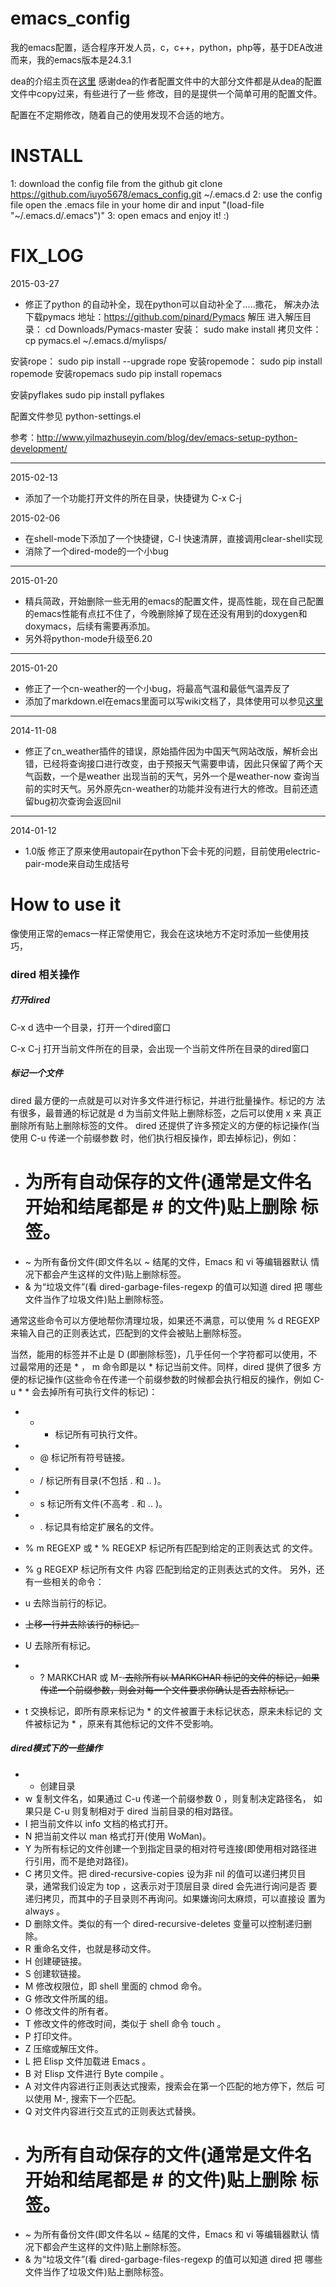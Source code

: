 emacs_config
============

我的emacs配置，适合程序开发人员，c，c++，python，php等，基于DEA改进而来，我的emacs版本是24.3.1

dea的介绍主页在[这里](http://emacser.com/dea.htm)  感谢dea的作者配置文件中的大部分文件都是从dea的配置文件中copy过来，有些进行了一些
修改，目的是提供一个简单可用的配置文件。

配置在不定期修改，随着自己的使用发现不合适的地方。

INSTALL
============
1: download the config file from the github
  git clone https://github.com/iuyo5678/emacs_config.git  ~/.emacs.d
2: use the config file
  open the .emacs file in your home dir  and input "(load-file "~/.emacs.d/.emacs")"
3: open emacs and enjoy it! :)

FIX_LOG
============

2015-03-27
* 修正了python 的自动补全，现在python可以自动补全了.....撒花，
解决办法
下载pymacs  地址：https://github.com/pinard/Pymacs
解压 进入解压目录：
cd Downloads/Pymacs-master
安装：
sudo make install
拷贝文件：
cp pymacs.el  ~/.emacs.d/mylisps/

安装rope：
sudo pip install --upgrade rope
安装ropemode：
sudo pip install ropemode
安装ropemacs
sudo pip install ropemacs

安装pyflakes
sudo pip install pyflakes

配置文件参见 python-settings.el

参考：http://www.yilmazhuseyin.com/blog/dev/emacs-setup-python-development/


-------------------------------------------------------------------------------

2015-02-13
* 添加了一个功能打开文件的所在目录，快捷键为 C-x C-j


2015-02-06
* 在shell-mode下添加了一个快捷键，C-l 快速清屏，直接调用clear-shell实现
* 消除了一个dired-mode的一个小bug

-------------------------------------------------------------------------------

2015-01-20
* 精兵简政，开始删除一些无用的emacs的配置文件，提高性能，现在自己配置的emacs性能有点扛不住了，今晚删除掉了现在还没有用到的doxygen和doxymacs，后续有需要再添加。
* 另外将python-mode升级至6.20

-------------------------------------------------------------------------------

2015-01-20
* 修正了一个cn-weather的一个小bug，将最高气温和最低气温弄反了
* 添加了markdown.el在emacs里面可以写wiki文档了，具体使用可以参见[这里](http://wowubuntu.com/markdown/)

-------------------------------------------------------------------------------

2014-11-08
* 修正了cn_weather插件的错误，原始插件因为中国天气网站改版，解析会出错，已经将查询接口进行改变，由于预报天气需要申请，因此只保留了两个天气函数，一个是weather 出现当前的天气，另外一个是weather-now 查询当前的实时天气。另外原先cn-weather的功能并没有进行大的修改。目前还遗留bug初次查询会返回nil

-------------------------------------------------------------------------------

2014-01-12
* 1.0版  修正了原来使用autopair在python下会卡死的问题，目前使用electric-pair-mode来自动生成括号

How to use it
============
像使用正常的emacs一样正常使用它，我会在这块地方不定时添加一些使用技巧，

### dired 相关操作 ###

##### 打开dired #####
C-x d   选中一个目录，打开一个dired窗口

C-x C-j 打开当前文件所在的目录，会出现一个当前文件所在目录的dired窗口

##### 标记一个文件 #####
dired 最方便的一点就是可以对许多文件进行标记，并进行批量操作。标记的方 法有很多，最普通的标记就是 d 为当前文件贴上删除标签，之后可以使用 x 来 真正删除所有贴上删除标签的文件。
dired 还提供了许多预定义的方便的标记操作(当使用 C-u 传递一个前缀参数 时，他们执行相反操作，即去掉标记)，例如：

* # 为所有自动保存的文件(通常是文件名开始和结尾都是 # 的文件)贴上删除 标签。
* ~ 为所有备份文件(即文件名以 ~ 结尾的文件，Emacs 和 vi 等编辑器默认 情况下都会产生这样的文件)贴上删除标签。
* & 为“垃圾文件”(看 dired-garbage-files-regexp 的值可以知道 dired 把 哪些文件当作了垃圾文件)贴上删除标签。

通常这些命令可以方便地帮你清理垃圾，如果还不满意，可以使用 % d REGEXP <RET> 来输入自己的正则表达式，匹配到的文件会被贴上删除标签。

当然，能用的标签并不止是 D (即删除标签)，几乎任何一个字符都可以使用，不 过最常用的还是 * ， m 命令即是以 * 标记当前文件。同样，dired 提供了很多 方便的标记操作(这些命令在传递一个前缀参数的时候都会执行相反的操作，例如 C-u * * 会去掉所有可执行文件的标记)：

* * * 标记所有可执行文件。
* * @ 标记所有符号链接。
* * / 标记所有目录(不包括 . 和 .. )。
* * s 标记所有文件(不高考 . 和 .. )。
* * . 标记具有给定扩展名的文件。
* % m REGEXP <RET> 或 * % REGEXP <RET> 标记所有匹配到给定的正则表达式 的文件。
* % g REGEXP <RET> 标记所有文件 内容 匹配到给定的正则表达式的文件。
另外，还有一些相关的命令：

* u 去除当前行的标记。
* <DEL> 上移一行并去除该行的标记。
* U 去除所有标记。
* * ? MARKCHAR 或 M-<DEL> 去除所有以 MARKCHAR 标记的文件的标记，如果 传递一个前缀参数，则会对每一个文件要求你确认是否去除标记。
* t 交换标记，即所有原来标记为 * 的文件被置于未标记状态，原来未标记的 文件被标记为 * ，原来有其他标记的文件不受影响。

##### dired模式下的一些操作 #####
* + 创建目录
* w 复制文件名，如果通过 C-u 传递一个前缀参数 0 ，则复制决定路径名， 如果只是 C-u 则复制相对于 dired 当前目录的相对路径。
* I 把当前文件以 info 文档的格式打开。
* N 把当前文件以 man 格式打开(使用 WoMan)。
* Y 为所有标记的文件创建一个到指定目录的相对符号连接(即使用相对路径进 行引用，而不是绝对路径)。
* C 拷贝文件。把 dired-recursive-copies 设为非 nil 的值可以递归拷贝目 录，通常我们设定为 top ，这表示对于顶层目录 dired 会先进行询问是否 要递归拷贝，而其中的子目录则不再询问。如果嫌询问太麻烦，可以直接设 置为 always 。
* D 删除文件。类似的有一个 dired-recursive-deletes 变量可以控制递归删 除。
* R 重命名文件，也就是移动文件。
* H 创建硬链接。
* S 创建软链接。
* M 修改权限位，即 shell 里面的 chmod 命令。
* G 修改文件所属的组。
* O 修改文件的所有者。
* T 修改文件的修改时间，类似于 shell 命令 touch 。
* P 打印文件。
* Z 压缩或解压文件。
* L 把 Elisp 文件加载进 Emacs 。
* B 对 Elisp 文件进行 Byte compile 。
* A 对文件内容进行正则表达式搜索，搜索会在第一个匹配的地方停下，然后 可以使用 M-, 搜索下一个匹配。
* Q 对文件内容进行交互式的正则表达式替换。
* # 为所有自动保存的文件(通常是文件名开始和结尾都是 # 的文件)贴上删除 标签。
* ~ 为所有备份文件(即文件名以 ~ 结尾的文件，Emacs 和 vi 等编辑器默认 情况下都会产生这样的文件)贴上删除标签。
* & 为“垃圾文件”(看 dired-garbage-files-regexp 的值可以知道 dired 把 哪些文件当作了垃圾文件)贴上删除标签。


